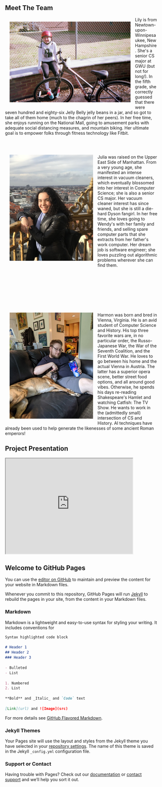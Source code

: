 ## Meet The Team
<img src="IMG_5055.JPG" width="400" height="266" style="float:left; padding: 15px">

Lily is from Newtown-upon-Winnipesaukee, New Hampshire. She's a senior CS major at GWU (but not for long!). In the fifth grade, she correctly guessed that there were seven hundred and eighty-six Jelly Belly jelly beans in a jar, and so got to take all of them home (much to the chagrin of her peers). In her free time, she enjoys running on the National Mall, going to amusement parks with adequate social distancing measures, and mountain biking. Her ultimate goal is to empower folks through fitness technology like Fitbit.

<br><br>
<img src="IMG_6902.jpeg" width="276" height="350" style="float:left; padding: 15px">

Julia was raised on the Upper East Side of Manhattan. From a very young age, she manifested an intense interest in vacuum cleaners, which eventually blossomed into her interest in Computer Science; she is also a senior CS major. Her vacuum cleaner interest has since waned, but she is still a die-hard Dyson fangirl. In her free time, she loves going to Wendy's with her family and friends, and selling spare computer parts that she extracts from her father's work computer. Her dream job is software engineer; she loves puzzling out algorithmic problems wherever she can find them.

<br><br><br><br><br><br><br>
<img src="harmon.jpeg" width="276" height="350" style="float:left; padding: 15px">

Harmon was born and bred in Vienna, Virginia. He is an avid student of Computer Science and History. His top three favorite wars are, in no particular order,
the Russo-Japanese War, the War of the Seventh Coalition, and the First World War. He loves to go between his home and the actual Vienna in Austria. The latter has a superior opera scene, better street food options, and all around good vibes. Otherwise, he spends his days re-reading Shakespeare's Hamlet and watching Catfish: The TV Show. He wants to work in the (admittedly small) intersection of CS and History. AI techniques have already been used to help generate the likenesses of some ancient Roman emperors!


## Project Presentation

<iframe width="420" height="315"
src="https://www.youtube.com/watch?v=dQw4w9WgXcQ">
</iframe>


## Welcome to GitHub Pages

You can use the [editor on GitHub](https://github.com/GrantMcClearn/egg_website/edit/gh-pages/index.md) to maintain and preview the content for your website in Markdown files.

Whenever you commit to this repository, GitHub Pages will run [Jekyll](https://jekyllrb.com/) to rebuild the pages in your site, from the content in your Markdown files.

### Markdown

Markdown is a lightweight and easy-to-use syntax for styling your writing. It includes conventions for

```markdown
Syntax highlighted code block

# Header 1
## Header 2
### Header 3

- Bulleted
- List

1. Numbered
2. List

**Bold** and _Italic_ and `Code` text

[Link](url) and ![Image](src)
```

For more details see [GitHub Flavored Markdown](https://guides.github.com/features/mastering-markdown/).

### Jekyll Themes

Your Pages site will use the layout and styles from the Jekyll theme you have selected in your [repository settings](https://github.com/GrantMcClearn/egg_website/settings/pages). The name of this theme is saved in the Jekyll `_config.yml` configuration file.

### Support or Contact

Having trouble with Pages? Check out our [documentation](https://docs.github.com/categories/github-pages-basics/) or [contact support](https://support.github.com/contact) and we’ll help you sort it out.
